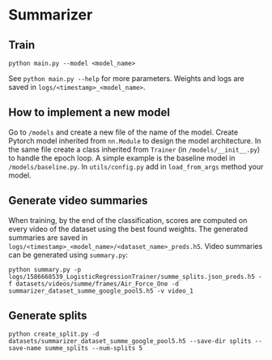 # Summarizer

## Train
```
python main.py --model <model_name>
```
See `python main.py --help` for more parameters. Weights and logs are saved in `logs/<timestamp>_<model_name>`.

## How to implement a new model
Go to `/models` and create a new file of the name of the model. Create Pytorch model inherited from `nn.Module` to design the model architecture. In the same file create a class inherited from `Trainer` (in `/models/__init__.py`) to handle the epoch loop. A simple example is the baseline model in `/models/baseline.py`. In `utils/config.py` add in `load_from_args` method your model.

## Generate video summaries
When training, by the end of the classification, scores are computed on every video of the dataset using the best found weights. The generated summaries are saved in `logs/<timestamp>_<model_name>/<dataset_name>_preds.h5`. Video summaries can be generated using `summary.py`:
```
python summary.py -p logs/1586668539_LogisticRegressionTrainer/summe_splits.json_preds.h5 -f datasets/videos/summe/frames/Air_Force_One -d summarizer_dataset_summe_google_pool5.h5 -v video_1
```

## Generate splits
```
python create_split.py -d datasets/summarizer_dataset_summe_google_pool5.h5 --save-dir splits --save-name summe_splits --num-splits 5
```

